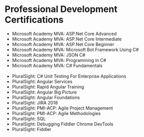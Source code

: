 # Professional Development Certifications</br>


* Microsoft Academy MVA: ASP.Net Core Advanced </br>
* Microsoft Academy MVA: ASP.Net Core Intermediate </br>
* Microsoft Academy MVA: ASP.Net Core Beginner </br>
* Microsoft Academy MVA: Microsoft Bot Framework Using C# </br>
* Microsoft Academy MVA: JSON C# </br>
* Microsoft Academy MVA: Programming in C# </br>
* Microsoft Academy MVA: C# Fundamentals </br></br>
* PluralSight: C# Unit Testing For Enterprise Applications </br>
* PluralSight: Angular Services </br>
* PluralSight: Rapid Angular Training </br>
* PluralSight: Angular Big Picture </br>
* PluralSight: Angular Foundations </br>
* PluralSight: JIRA 2018 </br>
* PluralSight: PMI-ACP: Agile Project Management </br>
* PluralSight: PMI-ACP: Agile Methodologies </br>
* PluralSight: SQL </br>
* PluralSight: Debugging Fiddler Chrome DevTools </br>
* PluralSight: Fiddler </br>


